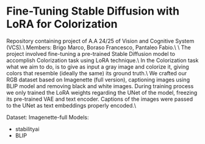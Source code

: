 # Fine-Tuning Stable Diffusion with LoRA for Colorization
Repository containing project of A.A 24/25 of Vision and Cognitive System (VCS).\\
Members: Brigo Marco, Boraso Francesco, Pantaleo Fabio.\\
\\
The project involved fine-tuning a pre-trained Stable Diffusion model to accomplish Colorization task using LoRA technique.\\
In the Colorization task what we aim to do, is to give as input a gray image and colorize it, giving colors that resemble (ideally the same) its ground truth.\\
We crafted our RGB dataset based on Imagenette (full version), captioning images using BLIP model and removing black and white images. During training process we only trained the LoRA weights regarding the UNet of the model, freezing its pre-trained VAE and text encoder. Captions of the images were passed to the UNet as text embeddings properly encoded.\\

Dataset: Imagenette-full
Models: 
- stabilityai 
- BLIP
